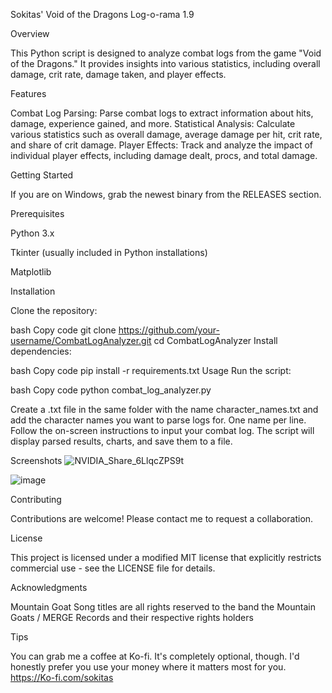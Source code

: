 Sokitas' Void of the Dragons Log-o-rama 1.9

Overview

This Python script is designed to analyze combat logs from the game "Void of the Dragons." It provides insights into various statistics, including overall damage, crit rate, damage taken, and player effects.

Features

Combat Log Parsing: Parse combat logs to extract information about hits, damage, experience gained, and more.
Statistical Analysis: Calculate various statistics such as overall damage, average damage per hit, crit rate, and share of crit damage.
Player Effects: Track and analyze the impact of individual player effects, including damage dealt, procs, and total damage.

Getting Started

If you are on Windows, grab the newest binary from the RELEASES section.


Prerequisites

Python 3.x

Tkinter (usually included in Python installations)

Matplotlib

Installation

Clone the repository:

bash
Copy code
git clone https://github.com/your-username/CombatLogAnalyzer.git
cd CombatLogAnalyzer
Install dependencies:

bash
Copy code
pip install -r requirements.txt
Usage
Run the script:

bash
Copy code
python combat_log_analyzer.py

Create a .txt file in the same folder with the name character_names.txt and add the character names you want to parse logs for. One name per line.
Follow the on-screen instructions to input your combat log. The script will display parsed results, charts, and save them to a file.

Screenshots
![NVIDIA_Share_6LlqcZPS9t](https://github.com/Sokitas/Void-of-the-Dragons-Log-o-rama/assets/159527539/399ad38d-4a78-45be-8232-58753626ca3a)

![image](https://github.com/Sokitas/Void-of-the-Dragons-Log-o-rama/assets/159527539/0967fc3f-971e-4cca-95be-642fba13979a)






Contributing

Contributions are welcome! Please contact me to request a collaboration.

License

This project is licensed under a modified MIT license that explicitly restricts commercial use - see the LICENSE file for details.

Acknowledgments

Mountain Goat Song titles are all rights reserved to the band the Mountain Goats / MERGE Records and their respective rights holders 



Tips

You can grab me a coffee at Ko-fi. It's completely optional, though. I'd honestly prefer you use your money where it matters most for you.
 https://Ko-fi.com/sokitas
